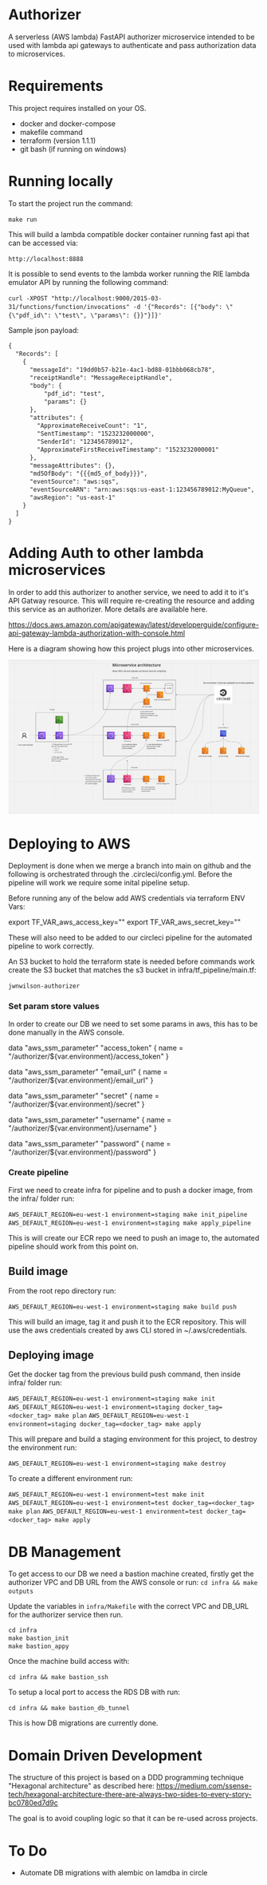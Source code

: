 # Authorizer

A serverless (AWS lambda) FastAPI authorizer microservice intended to be used with lambda api gateways to authenticate and pass authorization data to microservices.

# Requirements

This project requires installed on your OS.

- docker and docker-compose
- makefile command
- terraform (version 1.1.1)
- git bash (if running on windows)

# Running locally

To start the project run the command:

`make run`

This will build a lambda compatible docker container running fast api that can be accessed via:

`http://localhost:8888`

It is possible to send events to the lambda worker running the RIE lambda emulator API by running the following command:

`curl -XPOST "http://localhost:9000/2015-03-31/functions/function/invocations" -d '{"Records": [{"body": \"{\"pdf_id\": \"test\", \"params\": {}}"}]}'`

Sample json payload:

```
{
  "Records": [
    {
      "messageId": "19dd0b57-b21e-4ac1-bd88-01bbb068cb78",
      "receiptHandle": "MessageReceiptHandle",
      "body": {
          "pdf_id": "test",
          "params": {}
      },
      "attributes": {
        "ApproximateReceiveCount": "1",
        "SentTimestamp": "1523232000000",
        "SenderId": "123456789012",
        "ApproximateFirstReceiveTimestamp": "1523232000001"
      },
      "messageAttributes": {},
      "md5OfBody": "{{{md5_of_body}}}",
      "eventSource": "aws:sqs",
      "eventSourceARN": "arn:aws:sqs:us-east-1:123456789012:MyQueue",
      "awsRegion": "us-east-1"
    }
  ]
}
```


# Adding Auth to other lambda microservices

In order to add this authorizer to another service, we need to add it to it's API Gatway resource. This will require re-creating the resource and adding this service as an authorizer. More details are available here.

https://docs.aws.amazon.com/apigateway/latest/developerguide/configure-api-gateway-lambda-authorization-with-console.html

Here is a diagram showing how this project plugs into other microservices.

![](./docs/infra.png)

# Deploying to AWS

Deployment is done when we merge a branch into main on github and the following is orchestrated through the .circleci/config.yml. Before the pipeline will work we require some inital pipeline setup.

Before running any of the below add AWS credentials via terraform ENV Vars:

export TF_VAR_aws_access_key=""
export TF_VAR_aws_secret_key=""

These will also need to be added to our circleci pipeline for the automated pipeline to work correctly.

An S3 bucket to hold the terraform state is needed before commands work create the S3 bucket that matches the s3 bucket in infra/tf_pipeline/main.tf:

`jwnwilson-authorizer`

### Set param store values

In order to create our DB we need to set some params in aws, this has to be done manually in the AWS console.

data "aws_ssm_parameter" "access_token" {
  name = "/authorizer/${var.environment}/access_token"
}

data "aws_ssm_parameter" "email_url" {
  name = "/authorizer/${var.environment}/email_url"
}

data "aws_ssm_parameter" "secret" {
  name = "/authorizer/${var.environment}/secret"
}

data "aws_ssm_parameter" "username" {
  name = "/authorizer/${var.environment}/username"
}

data "aws_ssm_parameter" "password" {
  name = "/authorizer/${var.environment}/password"
}

### Create pipeline

First we need to create infra for pipeline and to push a docker image, from the infra/ folder run: 

`AWS_DEFAULT_REGION=eu-west-1 environment=staging make init_pipeline`
`AWS_DEFAULT_REGION=eu-west-1 environment=staging make apply_pipeline`

This is will create our ECR repo we need to push an image to, the automated pipeline should work from this point on.

## Build image

From the root repo directory run:

`AWS_DEFAULT_REGION=eu-west-1 environment=staging make build push`

This will build an image, tag it and push it to the ECR repository. This will use the aws credentials created by aws CLI stored in ~/.aws/credentials. 

## Deploying image

Get the docker tag from the previous build push command, then inside infra/ folder run:

`AWS_DEFAULT_REGION=eu-west-1 environment=staging make init`
`AWS_DEFAULT_REGION=eu-west-1 environment=staging docker_tag=<docker_tag> make plan`
`AWS_DEFAULT_REGION=eu-west-1 environment=staging docker_tag=<docker_tag> make apply`

This will prepare and build a staging environment for this project, to destroy the environment run:

`AWS_DEFAULT_REGION=eu-west-1 environment=staging make destroy`

To create a different environment run:

`AWS_DEFAULT_REGION=eu-west-1 environment=test make init`
`AWS_DEFAULT_REGION=eu-west-1 environment=test docker_tag=<docker_tag> make plan`
`AWS_DEFAULT_REGION=eu-west-1 environment=test docker_tag=<docker_tag> make apply`

# DB Management

To get access to our DB we need a bastion machine created, firstly get the authorizer VPC and DB URL from the AWS console or run:
`cd infra && make outputs`

Update the variables in `infra/Makefile` with the correct VPC and DB_URL for the authorizer service then run. 

```
cd infra
make bastion_init
make bastion_appy
```

Once the machine build access with:

`cd infra && make bastion_ssh`

To setup a local port to access the RDS DB with run:

`cd infra && make bastion_db_tunnel` 

This is how DB migrations are currently done.

# Domain Driven Development

The structure of this project is based on a DDD programming technique "Hexagonal architecture" as described here:
https://medium.com/ssense-tech/hexagonal-architecture-there-are-always-two-sides-to-every-story-bc0780ed7d9c

The goal is to avoid coupling logic so that it can be re-used across projects.

# To Do

- Automate DB migrations with alembic on lamdba in circle